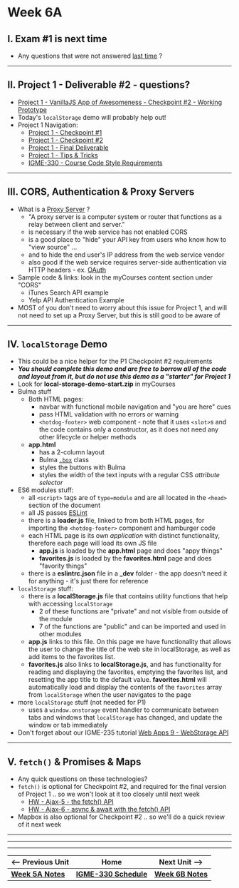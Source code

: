 # Week 6A

## I. Exam #1 is next time
- Any questions that were not answered [last time](05B.md#i-exam-1) ?

<hr>

## II. Project 1 - Deliverable #2 - questions?

- [Project 1 - VanillaJS App of Awesomeness - Checkpoint #2 - Working Prototype](../projects/p1-checkpoint-2.md)
- Today's `localStorage` demo will probably help out!
- Project 1 Navigation:
  - [Project 1 - Checkpoint #1](../projects/p1-checkpoint-1.md)
  - [Project 1 - Checkpoint #2](../projects/p1-checkpoint-2.md)
  - [Project 1 - Final Deliverable](../projects/p1-final.md)
  - [Project 1 - Tips & Tricks](../projects/p1-tips.md)
  - [IGME-330 - Course Code Style Requirements](../projects/330-code-style.md) 


<hr>

## III. CORS, Authentication & Proxy Servers
- What is a [Proxy Server](https://www.pcmag.com/encyclopedia/term/proxy-server) ?
  - "A proxy server is a computer system or router that functions as a relay between client and server."
  - is necessary if the web service has not enabled CORS
  - is a good place to "hide" your API key from users who know how to "view source" ...
  - and to hide the end user's IP address from the web service vendor
  - also good if the web service requires server-side authentication via HTTP headers - ex. [OAuth](https://en.wikipedia.org/wiki/OAuth)
- Sample code & links: look in the myCourses content section under "CORS"
  - iTunes Search API example
  - Yelp API Authentication Example
- MOST of you don't need to worry about this issue for Project 1, and will not need to set up a Proxy Server, but this is still good to be aware of
 
<hr>

## IV. `localStorage` Demo
- This could be a nice helper for the P1 Checkpoint #2 requirements
- ***You should complete this demo and are free to borrow all of the code and layout from it, but do not use this demo as a "starter" for Project 1***
- Look for **local-storage-demo-start.zip** in myCourses
- Bulma stuff
  - Both HTML pages:
    - navbar with functional mobile navigation and "you are here" cues
    - pass HTML validation with no errors or warning
    - `<hotdog-footer>` web component - note that it uses `<slot>`s and the code contains only a constructor, as it does not need any other lifecycle or helper methods
  - **app.html**
    - has a 2-column layout
    - Bulma [`.box`](https://bulma.io/documentation/elements/box/) class
    - styles the buttons with Bulma
    - styles the width of the text inputs with a regular CSS *attribute selector*
- ES6 modules stuff:
  - all `<script>` tags are of `type=module` and are all located in the `<head>` section of the document
  - all JS passes [ESLint](https://eslint.org/demo)
  - there is a **loader.js** file, linked to from both HTML pages,  for importing the `<hotdog-footer>` component and hamburger code
  - each HTML page is its own *application* with distinct functionality, therefore each page will load its own JS file 
    - **app.js** is loaded by the **app.html** page and does "appy things"
    - **favorites.js** is loaded by the **favorites.html** page and does "favority things"
  - there is a **eslintrc.json** file in a **_dev** folder - the app doesn't need it for anything - it's just there for reference 
- `localStorage` stuff:
  - there is a **localStorage.js** file that contains utility functions that help with accessing `localStorage`
    - 2 of these functions are "private" and not visible from outside of the module
    - 7 of the functions are "public" and can be imported and used in other modules
  - **app.js** links to this file. On this page we have functionality that allows the user to change the title of the web site in localStorage, as well as add items to the favorites list.
  - **favorites.js** also links to **localStorage.js**, and has functionality for reading and displaying the favorites, emptying the favorites list, and resetting the app title to the  default value. **favorites.html** will automatically load and display the contents of the `favorites` array from `localStorage` when the user navigates to the page
- more `localStorage` stuff (not needed for P1)
  - uses a `window.onstorage` event handler to communicate between tabs and windows that `localStorage` has changed, and update the window or tab immediately
- Don't forget about our IGME-235 tutorial [Web Apps 9 - WebStorage API](https://github.com/tonethar/IGME-230-Master/blob/master/notes/web-apps-9.md)

<hr>

## V. `fetch()` & Promises & Maps
- Any quick questions on these technologies?
- `fetch()` is optional for Checkpoint #2, and required for the final version of Project 1 .. so we won't look at it too closely until next week
  - [HW - Ajax-5 - the fetch() API](https://github.com/tonethar/IGME-330-Master/blob/master/notes/HW-ajax-5.md)
  - [HW - Ajax-6 - async & await with the fetch() API](https://github.com/tonethar/IGME-330-Master/blob/master/notes/HW-ajax-6.md)
- Mapbox is also optional for Checkpoint #2 .. so we'll do a quick review of it next week

<hr>



<hr><hr>

| <-- Previous Unit | Home | Next Unit -->
| --- | --- | --- 
| [**Week 5A Notes**](05B.md)     |  [**IGME-330 Schedule**](../schedule.md) | [**Week 6B Notes**](06B.md) 
